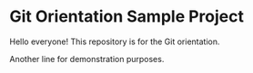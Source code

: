 # Git Orientation Sample Project

Hello everyone! This repository is for the Git orientation.

Another line for demonstration purposes.